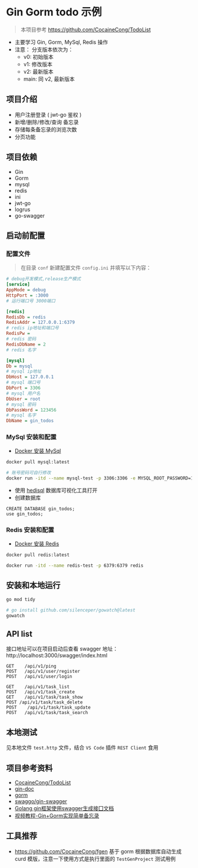 # Gin Gorm todo 示例
> 本项目参考 https://github.com/CocaineCong/TodoList

- 主要学习 Gin, Gorm, MySql, Redis 操作
- 注意： 分支版本依次为：
  - v0: 初始版本
  - v1: 修改版本
  - v2: 最新版本
  - main: 同 v2, 最新版本

## 项目介绍

- 用户注册登录 ( jwt-go 鉴权 )
- 新增/删除/修改/查询 备忘录
- 存储每条备忘录的浏览次数
- 分页功能
## 项目依赖

- Gin
- Gorm
- mysql
- redis
- ini
- jwt-go
- logrus
- go-swagger

## 启动前配置

### 配置文件
> 在目录 `conf` 新建配置文件 `config.ini` 并填写以下内容：

```ini
# debug开发模式,release生产模式
[service]
AppMode = debug
HttpPort = :3000
# 运行端口号 3000端口

[redis]
RedisDb = redis
RedisAddr = 127.0.0.1:6379
# redis ip地址和端口号
RedisPw = 
# redis 密码
RedisDbName = 2
# redis 名字

[mysql]
Db = mysql
# mysql ip地址
DbHost = 127.0.0.1
# mysql 端口号
DbPort = 3306
# mysql 用户名
DbUser = root
# mysql 密码
DbPassWord = 123456
# mysql 名字
DbName = gin_todos
```
### MySql 安装和配置
- [Docker 安装 MySql](https://www.runoob.com/docker/docker-install-mysql.html)

```bash
docker pull mysql:latest

# 账号密码可自行修改
docker run -itd --name mysql-test -p 3306:3306 -e MYSQL_ROOT_PASSWORD=123456 mysql
```

- 使用 [hedisql](https://www.heidisql.com/) 数据库可视化工具打开
- 创建数据库

```
CREATE DATABASE gin_todos;
use gin_todos;
```

### Redis 安装和配置

- [Docker 安装 Redis](https://www.runoob.com/docker/docker-install-redis.html)

```bash
docker pull redis:latest

docker run -itd --name redis-test -p 6379:6379 redis
```

## 安装和本地运行

```bash
go mod tidy

# go install github.com/silenceper/gowatch@latest
gowatch
```


## API list

接口地址可以在项目启动后查看 swagger 地址：http://localhost:3000/swagger/index.html

```
GET    /api/v1/ping           
POST   /api/v1/user/register  
POST   /api/v1/user/login  

GET    /api/v1/task_list          
POST   /api/v1/task_create           
GET    /api/v1/task/task_show  
POST /api/v1/task/task_delete  
POST    /api/v1/task/task_update      
POST   /api/v1/task/task_search
```

## 本地测试

见本地文件 `test.http` 文件，结合 `VS Code` 插件 `REST Client` 食用


## 项目参考资料

- [CocaineCong/TodoList](https://github.com/CocaineCong/TodoList)
- [gin-doc](https://gin-gonic.com/zh-cn/docs/)
- [gorm](https://gorm.io/zh_CN/)
- [swaggo/gin-swagger](https://github.com/swaggo/gin-swagger)
- [Golang gin框架使用swagger生成接囗文档](https://blog.csdn.net/ling1998/article/details/124205500)
- [视频教程-Gin+Gorm实现简单备忘录](https://www.bilibili.com/video/BV1GT4y1R7tX)

## 工具推荐

- https://github.com/CocaineCong/fgen 基于 gorm 根据数据库自动生成 curd 模版，注意一下使用方式是执行里面的 `TestGenProject` 测试用例

